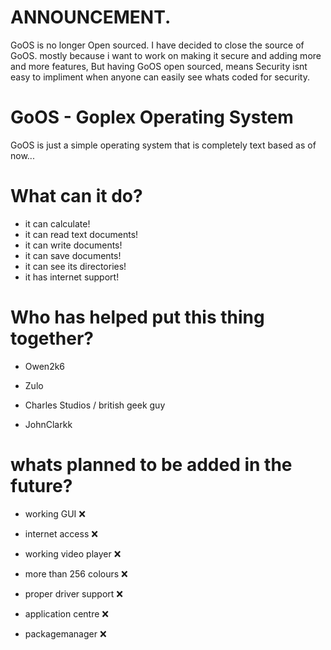 # ANNOUNCEMENT.
GoOS is no longer Open sourced.
I have decided to close the source of GoOS. mostly because i want to work on making it secure and adding more and more features,
But having GoOS open sourced, means Security isnt easy to impliment when anyone can easily see whats coded for security.

# GoOS - Goplex Operating System
GoOS is just a simple operating system that is completely text based as of now...


# What can it do?

- it can calculate!
- it can read text documents!
- it can write documents!
- it can save documents!
- it can see its directories!
- it has internet support!

# Who has helped put this thing together?

- Owen2k6

- Zulo

- Charles Studios / british geek guy

- JohnClarkk

# whats planned to be added in the future?

- working GUI :x:
 
- internet access :x:

- working video player :x:

- more than 256 colours :x:

- proper driver support :x:

- application centre :x:

- packagemanager :x: